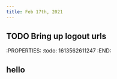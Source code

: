 ```yaml
---
title: Feb 17th, 2021
---
```


## TODO Bring up logout urls
:PROPERTIES:
:todo: 1613562611247
:END:
## hello
##
